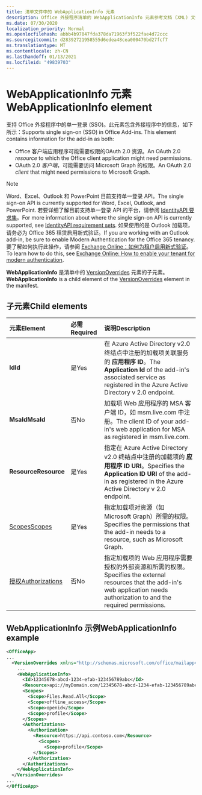 ```yaml
---
title: 清单文件中的 WebApplicationInfo 元素
description: Office 外接程序清单的 WebApplicationInfo 元素参考文档 (XML) 文件。
ms.date: 07/30/2020
localization_priority: Normal
ms.openlocfilehash: abbb4b97047fda378da71963f3f522fae4d72ccc
ms.sourcegitcommit: d28392721958555d6edea48cea000470bd27fcf7
ms.translationtype: MT
ms.contentlocale: zh-CN
ms.lasthandoff: 01/13/2021
ms.locfileid: "49839703"
---
```

# <a name="webapplicationinfo-element"></a><span data-ttu-id="54e03-103">WebApplicationInfo 元素</span><span class="sxs-lookup"><span data-stu-id="54e03-103">WebApplicationInfo element</span></span>

<span data-ttu-id="54e03-104">支持 Office 外接程序中的单一登录 (SSO)。此元素包含外接程序中的信息，如下所示：</span><span class="sxs-lookup"><span data-stu-id="54e03-104">Supports single sign-on (SSO) in Office Add-ins. This element contains information for the add-in as both:</span></span>

- <span data-ttu-id="54e03-105">Office 客户端应用程序可能需要权限的OAuth 2.0 资源。</span><span class="sxs-lookup"><span data-stu-id="54e03-105">An OAuth 2.0 *resource* to which the Office client application might need permissions.</span></span>
- <span data-ttu-id="54e03-106">OAuth 2.0 *客户端*，可能需要访问 Microsoft Graph 的权限。</span><span class="sxs-lookup"><span data-stu-id="54e03-106">An OAuth 2.0 *client* that might need permissions to Microsoft Graph.</span></span>

> [!NOTE]
> <span data-ttu-id="54e03-107">Word、Excel、Outlook 和 PowerPoint 目前支持单一登录 API。</span><span class="sxs-lookup"><span data-stu-id="54e03-107">The single sign-on API is currently supported for Word, Excel, Outlook, and PowerPoint.</span></span> <span data-ttu-id="54e03-108">若要详细了解目前支持单一登录 API 的平台，请参阅 [IdentityAPI 要求集](../requirement-sets/identity-api-requirement-sets.md)。</span><span class="sxs-lookup"><span data-stu-id="54e03-108">For more information about where the single sign-on API is currently supported, see [IdentityAPI requirement sets](../requirement-sets/identity-api-requirement-sets.md).</span></span> <span data-ttu-id="54e03-109">如果使用的是 Outlook 加载项，请务必为 Office 365 租赁启用新式验证。</span><span class="sxs-lookup"><span data-stu-id="54e03-109">If you are working with an Outlook add-in, be sure to enable Modern Authentication for the Office 365 tenancy.</span></span> <span data-ttu-id="54e03-110">要了解如何执行此操作，请参阅 [Exchange Online：如何为租户启用新式验证](https://social.technet.microsoft.com/wiki/contents/articles/32711.exchange-online-how-to-enable-your-tenant-for-modern-authentication.aspx)。</span><span class="sxs-lookup"><span data-stu-id="54e03-110">To learn how to do this, see [Exchange Online: How to enable your tenant for modern authentication](https://social.technet.microsoft.com/wiki/contents/articles/32711.exchange-online-how-to-enable-your-tenant-for-modern-authentication.aspx).</span></span>

<span data-ttu-id="54e03-111">**WebApplicationInfo** 是清单中的 [VersionOverrides](versionoverrides.md) 元素的子元素。</span><span class="sxs-lookup"><span data-stu-id="54e03-111">**WebApplicationInfo** is a child element of the [VersionOverrides](versionoverrides.md) element in the manifest.</span></span>  

## <a name="child-elements"></a><span data-ttu-id="54e03-112">子元素</span><span class="sxs-lookup"><span data-stu-id="54e03-112">Child elements</span></span>

|  <span data-ttu-id="54e03-113">元素</span><span class="sxs-lookup"><span data-stu-id="54e03-113">Element</span></span> |  <span data-ttu-id="54e03-114">必需</span><span class="sxs-lookup"><span data-stu-id="54e03-114">Required</span></span>  |  <span data-ttu-id="54e03-115">说明</span><span class="sxs-lookup"><span data-stu-id="54e03-115">Description</span></span>  |
|:-----|:-----|:-----|
|  <span data-ttu-id="54e03-116">**Id**</span><span class="sxs-lookup"><span data-stu-id="54e03-116">**Id**</span></span>    |  <span data-ttu-id="54e03-117">是</span><span class="sxs-lookup"><span data-stu-id="54e03-117">Yes</span></span>   |  <span data-ttu-id="54e03-118">在 Azure Active Directory v2.0 终结点中注册的加载项关联服务的 **应用程序 ID**。</span><span class="sxs-lookup"><span data-stu-id="54e03-118">The **Application Id** of the add-in's associated service as registered in the Azure Active Directory v 2.0 endpoint.</span></span>|
|  <span data-ttu-id="54e03-119">**MsaId**</span><span class="sxs-lookup"><span data-stu-id="54e03-119">**MsaId**</span></span>    |  <span data-ttu-id="54e03-120">否</span><span class="sxs-lookup"><span data-stu-id="54e03-120">No</span></span>   |  <span data-ttu-id="54e03-121">加载项 Web 应用程序的 MSA 客户端 ID，如 msm.live.com 中注册。</span><span class="sxs-lookup"><span data-stu-id="54e03-121">The client ID of your add-in's web application for MSA as registered in msm.live.com.</span></span>|
|  <span data-ttu-id="54e03-122">**Resource**</span><span class="sxs-lookup"><span data-stu-id="54e03-122">**Resource**</span></span>  |  <span data-ttu-id="54e03-123">是</span><span class="sxs-lookup"><span data-stu-id="54e03-123">Yes</span></span>   |  <span data-ttu-id="54e03-124">指定在 Azure Active Directory v2.0 终结点中注册的加载项的 **应用程序 ID URI**。</span><span class="sxs-lookup"><span data-stu-id="54e03-124">Specifies the **Application ID URI** of the add-in as registered in the Azure Active Directory v 2.0 endpoint.</span></span>|
|  [<span data-ttu-id="54e03-125">Scopes</span><span class="sxs-lookup"><span data-stu-id="54e03-125">Scopes</span></span>](scopes.md)                |  <span data-ttu-id="54e03-126">是</span><span class="sxs-lookup"><span data-stu-id="54e03-126">Yes</span></span>  |  <span data-ttu-id="54e03-127">指定加载项对资源（如 Microsoft Graph）所需的权限。</span><span class="sxs-lookup"><span data-stu-id="54e03-127">Specifies the permissions that the add-in needs to a resource, such as Microsoft Graph.</span></span>  |
|  [<span data-ttu-id="54e03-128">授权</span><span class="sxs-lookup"><span data-stu-id="54e03-128">Authorizations</span></span>](authorizations.md)  |  <span data-ttu-id="54e03-129">否</span><span class="sxs-lookup"><span data-stu-id="54e03-129">No</span></span>   | <span data-ttu-id="54e03-130">指定加载项的 Web 应用程序需要授权的外部资源和所需的权限。</span><span class="sxs-lookup"><span data-stu-id="54e03-130">Specifies the external resources that the add-in's web application needs authorization to and the required permissions.</span></span>|

## <a name="webapplicationinfo-example"></a><span data-ttu-id="54e03-131">WebApplicationInfo 示例</span><span class="sxs-lookup"><span data-stu-id="54e03-131">WebApplicationInfo example</span></span>

```xml
<OfficeApp>
...
  <VersionOverrides xmlns="http://schemas.microsoft.com/office/mailappversionoverrides" xsi:type="VersionOverridesV1_0">
    ...
    <WebApplicationInfo>
      <Id>12345678-abcd-1234-efab-123456789abc</Id>
      <Resource>api://myDomain.com/12345678-abcd-1234-efab-123456789abc</Resource>
      <Scopes>
        <Scope>Files.Read.All</Scope>
        <Scope>offline_access</Scope>
        <Scope>openid</Scope>
        <Scope>profile</Scope>
      </Scopes>
      <Authorizations>
        <Authorization>
          <Resource>https://api.contoso.com</Resource>
            <Scopes>
              <Scope>profile</Scope>
          </Scopes>
        </Authorization>
      </Authorizations>
    </WebApplicationInfo>
  </VersionOverrides>
...
</OfficeApp>
```